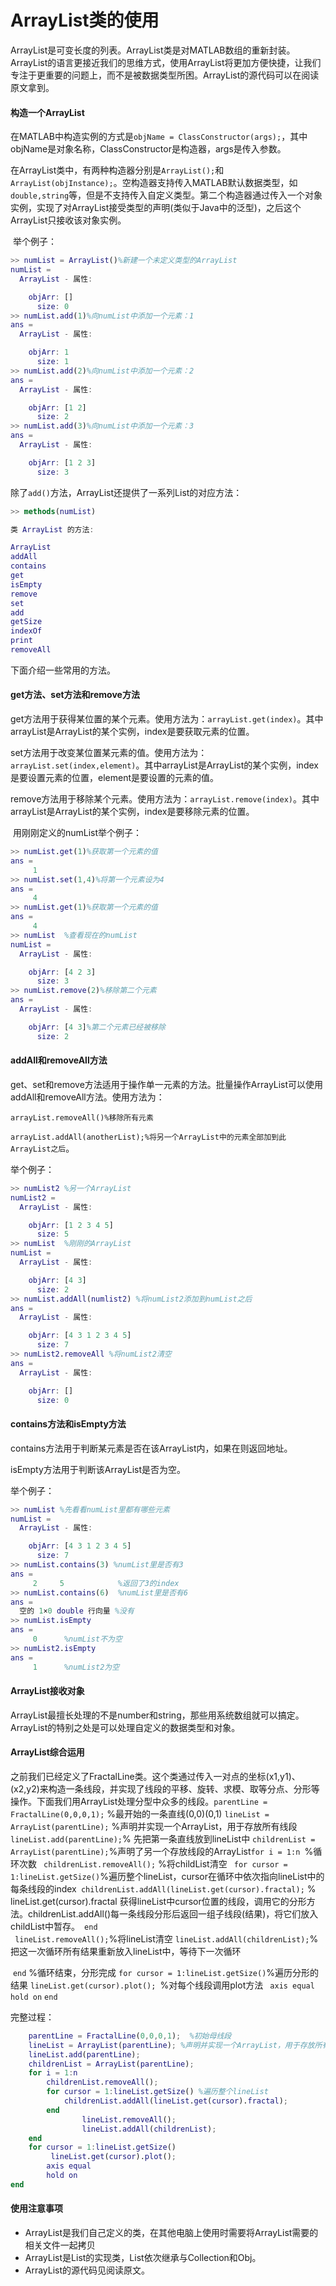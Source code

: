 # ArrayList类的使用

​	ArrayList是可变长度的列表。ArrayList类是对MATLAB数组的重新封装。ArrayList的语言更接近我们的思维方式，使用ArrayList将更加方便快捷，让我们专注于更重要的问题上，而不是被数据类型所困。ArrayList的源代码可以在阅读原文拿到。

#### 构造一个ArrayList

​	在MATLAB中构造实例的方式是`objName = ClassConstructor(args);`，其中objName是对象名称，ClassConstructor是构造器，args是传入参数。

​	在ArrayList类中，有两种构造器分别是`ArrayList();`和`ArrayList(objInstance);`。空构造器支持传入MATLAB默认数据类型，如`double,string`等，但是不支持传入自定义类型。第二个构造器通过传入一个对象实例，实现了对ArrayList接受类型的声明(类似于Java中的泛型)，之后这个ArrayList只接收该对象实例。

​	举个例子：

```matlab
>> numList = ArrayList()%新建一个未定义类型的ArrayList
numList = 
  ArrayList - 属性:

 	objArr: []
      size: 0
>> numList.add(1)%向numList中添加一个元素：1
ans = 
  ArrayList - 属性:

    objArr: 1
      size: 1
>> numList.add(2)%向numList中添加一个元素：2
ans = 
  ArrayList - 属性:

    objArr: [1 2]
      size: 2
>> numList.add(3)%向numList中添加一个元素：3
ans = 
  ArrayList - 属性:

    objArr: [1 2 3]
      size: 3
```

除了`add()`方法，ArrayList还提供了一系列List的对应方法：

```matlab
>> methods(numList)

类 ArrayList 的方法:

ArrayList
addAll
contains
get
isEmpty
remove
set
add         
getSize    
indexOf    
print      
removeAll
```

下面介绍一些常用的方法。

#### get方法、set方法和remove方法

​	get方法用于获得某位置的某个元素。使用方法为：`arrayList.get(index)`。其中arrayList是ArrayList的某个实例，index是要获取元素的位置。

​	set方法用于改变某位置某元素的值。使用方法为：`arrayList.set(index,element)`。其中arrayList是ArrayList的某个实例，index是要设置元素的位置，element是要设置的元素的值。

​	remove方法用于移除某个元素。使用方法为：`arrayList.remove(index)`。其中arrayList是ArrayList的某个实例，index是要移除元素的位置。

​	用刚刚定义的numList举个例子：

```matlab
>> numList.get(1)%获取第一个元素的值
ans =
     1
>> numList.set(1,4)%将第一个元素设为4
ans =
     4
>> numList.get(1)%获取第一个元素的值
ans =
     4
>> numList	%查看现在的numList
numList = 
  ArrayList - 属性:

    objArr: [4 2 3]
      size: 3
>> numList.remove(2)%移除第二个元素
ans = 
  ArrayList - 属性:

    objArr: [4 3]%第二个元素已经被移除
      size: 2
```

#### addAll和removeAll方法

​	get、set和remove方法适用于操作单一元素的方法。批量操作ArrayList可以使用addAll和removeAll方法。使用方法为：

`arrayList.removeAll()%移除所有元素`

`arrayList.addAll(anotherList);%将另一个ArrayList中的元素全部加到此ArrayList之后`。

举个例子：

```matlab
>> numList2	%另一个ArrayList
numList2 = 
  ArrayList - 属性:

    objArr: [1 2 3 4 5]
      size: 5
>> numList	%刚刚的ArrayList
numList = 
  ArrayList - 属性:

    objArr: [4 3]
      size: 2
>> numList.addAll(numlist2)	%将numList2添加到numList之后
ans = 
  ArrayList - 属性:

    objArr: [4 3 1 2 3 4 5]
      size: 7
>> numList2.removeAll %将numList2清空
ans = 
  ArrayList - 属性:

    objArr: []
      size: 0
```



#### contains方法和isEmpty方法

contains方法用于判断某元素是否在该ArrayList内，如果在则返回地址。

isEmpty方法用于判断该ArrayList是否为空。

举个例子：

```matlab
>> numList %先看看numList里都有哪些元素
numList = 
  ArrayList - 属性:

    objArr: [4 3 1 2 3 4 5]
      size: 7
>> numList.contains(3) %numList里是否有3
ans =
     2     5			%返回了3的index
>> numList.contains(6)	%numList里是否有6
ans =
  空的 1×0 double 行向量 %没有
>> numList.isEmpty 
ans =
     0		%numList不为空
>> numList2.isEmpty
ans =
     1		%numList2为空
```

#### ArrayList接收对象

​	ArrayList最擅长处理的不是number和string，那些用系统数组就可以搞定。ArrayList的特别之处是可以处理自定义的数据类型和对象。

#### ArrayList综合运用

​	之前我们已经定义了FractalLine类。这个类通过传入一对点的坐标(x1,y1)、(x2,y2)来构造一条线段，并实现了线段的平移、旋转、求模、取等分点、分形等操作。下面我们用ArrayList处理分型中众多的线段。
​	`parentLine = FractalLine(0,0,0,1);`  %最开始的一条直线(0,0)(0,1)
​	`lineList = ArrayList(parentLine);` %声明并实现一个ArrayList，用于存放所有线段
​	`lineList.add(parentLine);`% 先把第一条直线放到lineList中
​	`childrenList = ArrayList(parentLine);`%声明了另一个存放线段的ArrayList
​	`for i = 1:n `%循环次数
​	   ` childrenList.removeAll();` %将childList清空
​	   ` for cursor = 1:lineList.getSize()`%遍历整个lineList，cursor在循环中依次指向lineList中的每条线段的index
​	           ` childrenList.addAll(lineList.get(cursor).fractal);` % lineList.get(cursor).fractal 获得lineList中cursor位置的线段，调用它的分形方法。childrenList.addAll()每一条线段分形后返回一组子线段(结果)，将它们放入childList中暂存。
​	  `  end `   
​	           ` lineList.removeAll();`%将lineList清空
​	            `lineList.addAll(childrenList);`%把这一次循环所有结果重新放入lineList中，等待下一次循环

​	`end` %循环结束，分形完成
​	`for cursor = 1:lineList.getSize()`%遍历分形的结果
​	     `lineList.get(cursor).plot(); `%对每个线段调用plot方法
​	   ` axis equal`
​	  `  hold on`
`end`

完整过程：

```matlab
	parentLine = FractalLine(0,0,0,1);  %初始母线段
    lineList = ArrayList(parentLine); %声明并实现一个ArrayList，用于存放所有线段
    lineList.add(parentLine);
    childrenList = ArrayList(parentLine);
    for i = 1:n
        childrenList.removeAll();
        for cursor = 1:lineList.getSize() %遍历整个lineList
        	childrenList.addAll(lineList.get(cursor).fractal);
        end  
                lineList.removeAll();
                lineList.addAll(childrenList);
    end
    for cursor = 1:lineList.getSize()
         lineList.get(cursor).plot(); 
        axis equal
        hold on
end
```

#### 使用注意事项

 - ArrayList是我们自己定义的类，在其他电脑上使用时需要将ArrayList需要的相关文件一起拷贝
 - ArrayList是List的实现类，List依次继承与Collection和Obj。
 - ArrayList的源代码见阅读原文。
